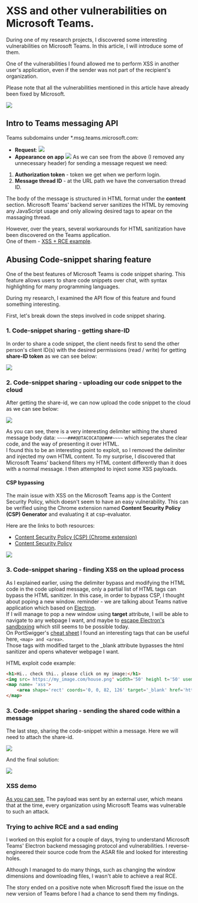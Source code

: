 # XSS and other vulnerabilities on Microsoft Teams.

During one of my research projects, I discovered some interesting vulnerabilities on Microsoft Teams. In this article, I will introduce some of them.

One of the vulnerabilities I found allowed me to perform XSS in another user's application, even if the sender was not part of the recipient's organization.

Please note that all the vulnerabilities mentioned in this article have already been fixed by Microsoft.
<p></p><img src="imgs/xss_demo.gif">

## Intro to Teams messaging API

Teams subdomains under *.msg.teams.microsoft.com:
- **Request**:
<img src="imgs/simple_msg_req.png"></img>   
- **Appearance on app**
<img src="imgs/simple_msg_res.png"></img>
As we can see from the above (I removed any unnecessary header) for sending a message request we need:
1. **Authorization token** - token we get when we perform login.
2. **Message thread ID** - at the URL path we have the conversation thread ID.
   
The body of the message is structured in HTML format under the **content** section. Microsoft Teams' backend server sanitizes the HTML by removing any JavaScript usage and only allowing desired tags to apear on the massaging thread.

However, over the years, several workarounds for HTML sanitization have been discovered on the Teams application.  
One of them - [XSS + RCE example](https://github.com/oskarsve/ms-teams-rce/blob/main/README.md).  

## Abusing Code-snippet sharing feature

One of the best features of Microsoft Teams is code snippet sharing. This feature allows users to share code snippets over chat, with syntax highlighting for many programming languages.

During my research, I examined the API flow of this feature and found something interesting.

First, let's break down the steps involved in code snippet sharing.

### 1. Code-snippet sharing - getting share-ID

In order to share a code snippet, the client needs first to send the other person's client ID(s) with the desired permissions (read / write) for getting **share-ID token** as we can see below:  

<img src="imgs/getting_share_id.png"></img>
   
### 2. Code-snippet sharing - uploading our code snippet to the cloud

After getting the share-id, we can now upload the code snippet to the cloud as we can see below:  

<img src="imgs/code_share.png"></img>
    
As you can see, there is a very interesting delimiter withing the shared message body data: ```~~~~###@@TACOCAT@@###~~~~``` which seperates the clear code, and the way of presenting it over HTML.  
I found this to be an interesting point to exploit, so I removed the delimiter and injected my own HTML content.
To my surprise, I discovered that Microsoft Teams' backend filters my HTML content differently than it does with a normal message. I then attempted to inject some XSS payloads.  

#### CSP bypassing
The main issue with XSS on the Microsoft Teams app is the Content Security Policy, which doesn't seem to have an easy vulnerability. This can be verified using the Chrome extension named **Content Security Policy (CSP) Generator** and evaluating it at csp-evaluator.

Here are the links to both resources:

- [Content Security Policy (CSP) (Chrome extension)](https://chrome.google.com/webstore/detail/content-security-policy-c/ahlnecfloencbkpfnpljbojmjkfgnmdc)
- [Content Security Policy](https://developer.mozilla.org/en-US/docs/Web/HTTP/CSP) 
  
<img src="imgs/scp_list.png"></img>

### 3. Code-snippet sharing - finding XSS on the upload process

As I explained earlier, using the delimiter bypass and modifying the HTML code in the code upload message, only a partial list of HTML tags can bypass the HTML sanitizer.
In this case, in order to bypass CSP, I thought about poping a new window. reminder - we are talking about Teams native application which based on [Electron](https://www.electronjs.org/).  
If I will manage to pop a new window using **target** attribute, I will be able to navigate to any webpage I want, and maybe to [escape Electron's sandboxing](https://book.hacktricks.xyz/network-services-pentesting/pentesting-web/xss-to-rce-electron-desktop-apps) which still seems to be possible today.  
On PortSwigger's [cheat sheet](https://portswigger.net/web-security/cross-site-scripting/cheat-sheet#set-windowname-via-usemap-attribute-in-a-img-tag) I found an interesting tags that can be useful here, ```<map> and <area>```.  
Those tags with modified target to the _blank attribute bypasses the html sanitizer and opens whatever webpage I want. 

HTML exploit code example:  
```HTML
<h1>Hi.. check thi.. please click on my image:</h1>
<img src= https://my_image.com/house.png' width='50' heighl t='50' usemap='#xss'>
<map name= 'xss'>
    <area shape='rect' coords='0, 0, 82, 126' target='_blank' href='http://my_malicious_domain.com'>
</map>
```

### 3. Code-snippet sharing - sending the shared code within a message
The last step, sharing the code-snippet within a message.
Here we will need to attach the share-id.  

<img src="imgs/sending_shared_code.png"></img>
  
And the final solution:  

<img src="imgs/shared_code_res.png"></img>

### XSS demo
[As you can see](imgs/xss_demo.gif), The payload was sent by an external user, which means that at the time, every organization using Microsoft Teams was vulnerable to such an attack.  

### Trying to achive RCE and a sad ending

I worked on this exploit for a couple of days, trying to understand Microsoft Teams' Electron backend messaging protocol and vulnerabilities. I reverse-engineered their source code from the ASAR file and looked for interesting holes.

Although I managed to do many things, such as changing the window dimensions and downloading files, I wasn't able to achieve a real RCE.

The story ended on a positive note when Microsoft fixed the issue on the new version of Teams before I had a chance to send them my findings.
